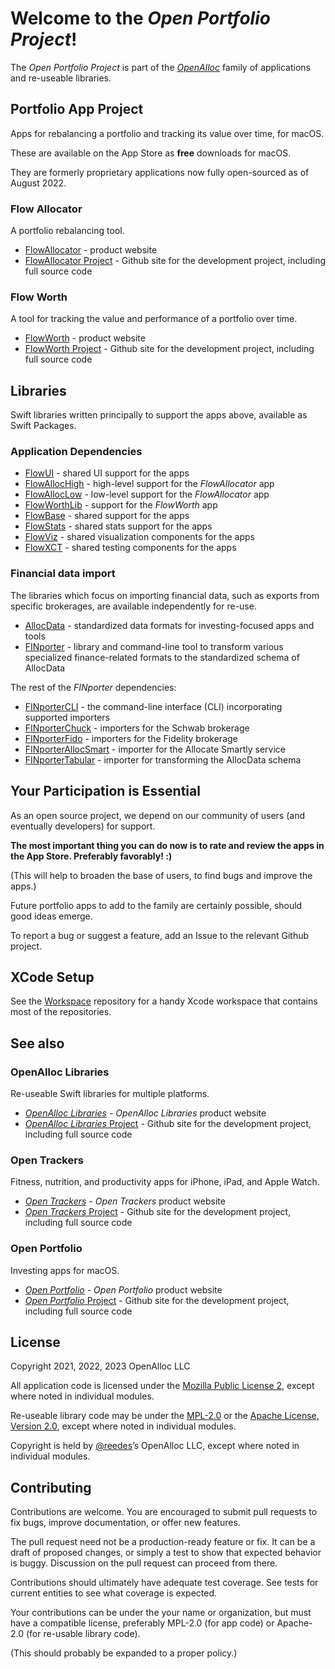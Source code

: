 # Welcome to the _Open Portfolio Project_!

The _Open Portfolio Project_ is part of the [_OpenAlloc_](https://github.com/openalloc/) family of applications and re-useable libraries.

## Portfolio App Project

Apps for rebalancing a portfolio and tracking its value over time, for macOS.

These are available on the App Store as **free** downloads for macOS.

They are formerly proprietary applications now fully open-sourced as of August 2022. 

### Flow Allocator

A portfolio rebalancing tool.

* [FlowAllocator](https://open-portfolio.github.io/allocator/) - product website
* [FlowAllocator Project](https://github.com/open-portfolio/FlowAllocatorApp/) - Github site for the development project, including full source code

### Flow Worth

A tool for tracking the value and performance of a portfolio over time.

* [FlowWorth](https://open-portfolio.github.io/worth/) - product website
* [FlowWorth Project](https://github.com/open-portfolio/FlowWorthApp/) - Github site for the development project, including full source code

## Libraries

Swift libraries written principally to support the apps above, available as Swift Packages.

### Application Dependencies

* [FlowUI](https://github.com/open-portfolio/FlowUI) - shared UI support for the apps
* [FlowAllocHigh](https://github.com/open-portfolio/FlowAllocHigh) - high-level support for the _FlowAllocator_ app
* [FlowAllocLow](https://github.com/open-portfolio/FlowAllocLow) - low-level support for the _FlowAllocator_ app
* [FlowWorthLib](https://github.com/open-portfolio/FlowWorthLib) - support for the _FlowWorth_ app
* [FlowBase](https://github.com/open-portfolio/FlowBase) - shared support for the apps
* [FlowStats](https://github.com/open-portfolio/FlowStats) - shared stats support for the apps
* [FlowViz](https://github.com/open-portfolio/FlowViz) - shared visualization components for the apps
* [FlowXCT](https://github.com/open-portfolio/FlowXCT) - shared testing components for the apps

### Financial data import

The libraries which focus on importing financial data, such as exports from specific brokerages, are available independently for re-use.

* [AllocData](https://github.com/open-portfolio/AllocData) - standardized data formats for investing-focused apps and tools
* [FINporter](https://github.com/open-portfolio/FINporter) - library and command-line tool to transform various specialized finance-related formats to the standardized schema of AllocData

The rest of the _FINporter_ dependencies:

* [FINporterCLI](https://github.com/open-portfolio/FINporterCLI) - the command-line interface (CLI) incorporating supported importers
* [FINporterChuck](https://github.com/open-portfolio/FINporterChuck) - importers for the Schwab brokerage
* [FINporterFido](https://github.com/open-portfolio/FINporterFido) - importers for the Fidelity brokerage
* [FINporterAllocSmart](https://github.com/open-portfolio/FINporterAllocSmart) - importer for the Allocate Smartly service
* [FINporterTabular](https://github.com/open-portfolio/FINporterTabular) - importer for transforming the AllocData schema

## Your Participation is Essential

As an open source project, we depend on our community of users (and eventually developers) for support.

**The most important thing you can do now is to rate and review the apps in the App Store. Preferably favorably! :)**

(This will help to broaden the base of users, to find bugs and improve the apps.)

Future portfolio apps to add to the family are certainly possible, should good ideas emerge.

To report a bug or suggest a feature, add an Issue to the relevant Github project.

## XCode Setup

See the [Workspace](https://github.com/open-portfolio/Workspace) repository for a handy Xcode workspace that contains most of the repositories.

## See also

### OpenAlloc Libraries

Re-useable Swift libraries for multiple platforms.

* [_OpenAlloc Libraries_](https://openalloc.github.io/) - _OpenAlloc Libraries_ product website
* [_OpenAlloc Libraries_ Project](https://github.com/openalloc/) - Github site for the development project, including full source code

### Open Trackers

Fitness, nutrition, and productivity apps for iPhone, iPad, and Apple Watch.

* [_Open Trackers_](https://open-trackers.github.io/) - _Open Trackers_ product website
* [_Open Trackers_ Project](https://github.com/open-trackers/) - Github site for the development project, including full source code

### Open Portfolio

Investing apps for macOS.

* [_Open Portfolio_](https://open-portfolio.github.io/) - _Open Portfolio_ product website
* [_Open Portfolio_ Project](https://github.com/open-portfolio/) - Github site for the development project, including full source code

## License

Copyright 2021, 2022, 2023 OpenAlloc LLC

All application code is licensed under the [Mozilla Public License 2](https://www.mozilla.org/en-US/MPL/2.0/), except where noted in individual modules.

Re-useable library code may be under the [MPL-2.0](https://www.mozilla.org/en-US/MPL/2.0/) or the [Apache License, Version 2.0](http://www.apache.org/licenses/LICENSE-2.0), except where noted in individual modules.

Copyright is held by [@reedes](https://github.com/reedes)’s OpenAlloc LLC, except where noted in individual modules.

## Contributing

Contributions are welcome. You are encouraged to submit pull requests to fix bugs, improve documentation, or offer new features. 

The pull request need not be a production-ready feature or fix. It can be a draft of proposed changes, or simply a test to show that expected behavior is buggy. Discussion on the pull request can proceed from there.

Contributions should ultimately have adequate test coverage. See tests for current entities to see what coverage is expected.

Your contributions can be under the your name or organization, but must have a compatible license, preferably MPL-2.0 (for app code) or Apache-2.0 (for re-usable library code).

(This should probably be expanded to a proper policy.)

